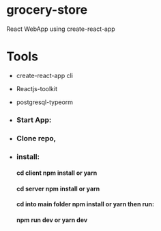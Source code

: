 # grocery-store
React WebApp using create-react-app

# Tools

- create-react-app cli
- Reactjs-toolkit
- postgresql-typeorm

- ### Start App:
- ### Clone repo,
- ### install:
   #### cd client npm install or yarn
   #### cd server npm install or yarn
   #### cd into main folder npm install or yarn then run:
   #### npm run dev or yarn dev

